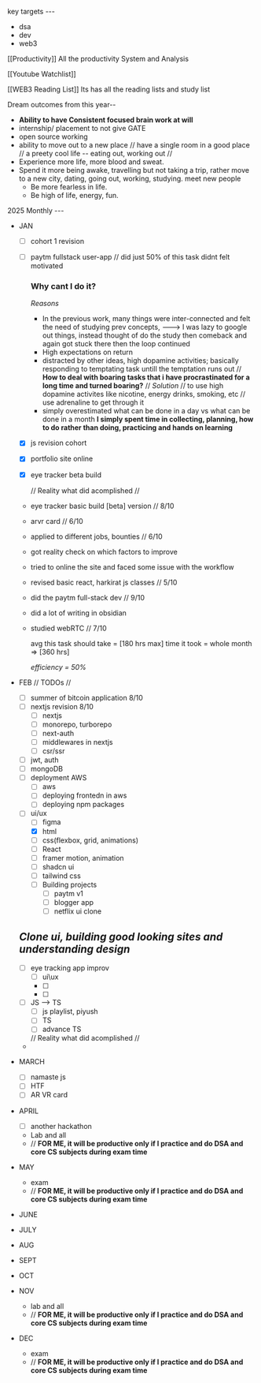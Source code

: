 key targets ---
- dsa 
- dev
- web3 

[[Productivity]]
All the productivity System and Analysis

[[Youtube Watchlist]]

[[WEB3 Reading List]]
Its has all the reading lists and study list


Dream outcomes from this year--
- **Ability to have Consistent focused brain work at will**
- internship/ placement to not give GATE
- open source working
- ability to move out to a new place 
  // have a single room in a good place 
  // a preety cool life -- eating out, working out
  //  
- Experience more life, more blood and sweat. 
- Spend it more being awake, travelling but not taking a trip, rather move to a new city, dating, going out, working, studying. meet new people
	- Be more fearless in life.
	- Be high of life, energy, fun.
  

2025 Monthly ---
- JAN
	- [ ] cohort 1 revision
	- [ ] paytm fullstack user-app
		// did just 50% of this task didnt felt motivated
	     ### Why cant I do it?
	     *Reasons*
	     - In the previous work, many things were inter-connected and felt the need of studying prev concepts, 
	       ---> I was lazy to google out things, instead thought of do the study then comeback and again got stuck there then the loop continued
	     - High expectations on return
	     - distracted by other ideas, high dopamine activities; basically responding to temptating task untill the temptation runs out
	       // **How to deal with boaring tasks that i have procrastinated for a long time and turned boaring?**
	       // *Solution*
	       // to use high dopamine activites like nicotine,
	       energy drinks, smoking, etc
	       // use adrenaline to get through it           
	     - simply overestimated what can be done in a day vs what can be done in a month
	       **I simply spent time in collecting, planning, how to do rather than doing, practicing and hands on learning**
	- [x] js revision cohort
	- [x] portfolio site online
	- [x] eye tracker beta build

		// Reality what did acomplished //
	- eye tracker basic build [beta] version  // 8/10
	- arvr card                               // 6/10
	- applied to different jobs, bounties     // 6/10
	- got reality check on which factors to improve 
	- tried to online the site and faced some issue with the workflow
	- revised basic react, harkirat js classes  // 5/10   
	- did the paytm full-stack dev             // 9/10
	- did a lot of writing in obsidian
	- studied webRTC                           // 7/10
	  
	  avg this task should take = [180 hrs max]
	  time it took = whole month => [360 hrs]
	  
	  *efficiency = 50%*

- FEB
		// TODOs //
	 - [ ] summer of bitcoin application        8/10
	 - [ ] nextjs revision                      8/10
		 - [ ] nextjs
		 - [ ] monorepo, turborepo
		 - [ ] next-auth
		 - [ ] middlewares in nextjs
		 - [ ] csr/ssr
	 - [ ] jwt, auth
	 - [ ] mongoDB
	 - [ ] deployment AWS
		 - [ ] aws
		 - [ ] deploying frontedn in aws
		 - [ ] deploying npm packages
	 - [ ] ui/ux
		 - [ ] figma
		 - [x] html
		 - [ ] css(flexbox, grid, animations)
		 - [ ] React
		 - [ ] framer motion, animation
		 - [ ] shadcn ui
		 - [ ] tailwind css
		 - [ ] Building projects
			 - [ ] paytm v1
			 - [ ] blogger app 
			 - [ ] netflix ui clone
	 ## *Clone ui, building good looking sites and understanding design*
	 
	 - [ ] eye tracking app improv
		 - [ ] ui\ux
		 - [ ] 
		 - [ ] 
	 - [ ] JS --> TS
		 - [ ] js playlist, piyush
		 - [ ] TS
		 - [ ] advance TS

		// Reality what did acomplished //
	- 
		
- MARCH
	- [ ] namaste js
	- [ ] HTF 
	- [ ] AR VR card
- APRIL
	- [ ] another hackathon
	- Lab and all
	- // **FOR ME, it will be productive only if I practice and do DSA and core CS subjects during exam time**
- MAY
	- exam 
	- // **FOR ME, it will be productive only if I practice and do DSA and core CS subjects during exam time** 
- JUNE
- JULY
- AUG
- SEPT
- OCT
- NOV
	- lab and all
	- // **FOR ME, it will be productive only if I practice and do DSA and core CS subjects during exam time**
- DEC
	- exam
	- // **FOR ME, it will be productive only if I practice and do DSA and core CS subjects during exam time**